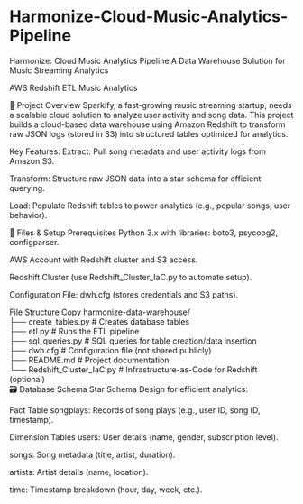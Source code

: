 # Harmonize-Cloud-Music-Analytics-Pipeline
Harmonize: Cloud Music Analytics Pipeline
A Data Warehouse Solution for Music Streaming Analytics

AWS Redshift ETL Music Analytics

🎯 Project Overview
Sparkify, a fast-growing music streaming startup, needs a scalable cloud solution to analyze user activity and song data. This project builds a cloud-based data warehouse using Amazon Redshift to transform raw JSON logs (stored in S3) into structured tables optimized for analytics.

Key Features:
Extract: Pull song metadata and user activity logs from Amazon S3.

Transform: Structure raw JSON data into a star schema for efficient querying.

Load: Populate Redshift tables to power analytics (e.g., popular songs, user behavior).

📂 Files & Setup
Prerequisites
Python 3.x with libraries: boto3, psycopg2, configparser.

AWS Account with Redshift cluster and S3 access.

Redshift Cluster (use Redshift_Cluster_IaC.py to automate setup).

Configuration File: dwh.cfg (stores credentials and S3 paths).

File Structure
Copy
harmonize-data-warehouse/  
├── create_tables.py          # Creates database tables  
├── etl.py                    # Runs the ETL pipeline  
├── sql_queries.py            # SQL queries for table creation/data insertion  
├── dwh.cfg                   # Configuration file (not shared publicly)  
├── README.md                 # Project documentation  
└── Redshift_Cluster_IaC.py   # Infrastructure-as-Code for Redshift (optional)  
🗃️ Database Schema
Star Schema Design for efficient analytics:

Fact Table
songplays: Records of song plays (e.g., user ID, song ID, timestamp).

Dimension Tables
users: User details (name, gender, subscription level).

songs: Song metadata (title, artist, duration).

artists: Artist details (name, location).

time: Timestamp breakdown (hour, day, week, etc.).



